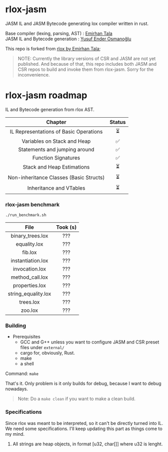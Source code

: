 # rlox-jasm

JASM IL and JASM Bytecode generating lox compiler written in rust.

Base compiler (lexing, parsing, AST) : [Emirhan Tala](https://github.com/Emivvvvv)  
JASM IL and Bytecode generation      : [Yusuf Ender Osmanoğlu](https://github.com/ysufender)  

This repo is forked from [rlox by Emirhan Tala](https://github.com/Emivvvvv/rlox);

> NOTE:
> Currently the library versions of CSR and JASM are not yet published. And because of that,
> this repo includes both JASM and CSR repos to build and invoke them from rlox-jasm. Sorry
> for the inconvenience.

# rlox-jasm roadmap
IL and Bytecode generation from rlox AST.  

|                       Chapter                        | Status |
|:----------------------------------------------------:|:------:|
|        IL Representations of Basic Operations        |   ⏳   |
|               Variables on Stack and Heap            |   ✅   |
|             Statements and jumping around            |   ✅   |
|                  Function Signatures                 |   ✅   |
|              Stack and Heap Estimations              |   ⏳   |
|       Non-inheritance Classes (Basic Structs)        |   ⏳   |
|                Inheritance and VTables               |   ⏳   |

### rlox-jasm benchmark

```shell
./run_benchmark.sh
```

| File                 | Took (s)           |
|:--------------------:|:------------------:|
| binary_trees.lox     |        ???         |
| equality.lox         |        ???         |
| fib.lox              |        ???         |
| instantiation.lox    |        ???         |
| invocation.lox       |        ???         |
| method_call.lox      |        ???         |
| properties.lox       |        ???         |
| string_equality.lox  |        ???         |
| trees.lox            |        ???         |
| zoo.lox              |        ???         |

### Building

- Prerequisites
    - GCC and G++ unless you want to configure JASM and CSR preset files under `external/`
    - cargo for, obviously, Rust.
    - make
    - a shell

Command: `make`

That's it. Only problem is it only builds for debug, because I want to debug nowadays.

> Note:
> Do a `make clean` if you want to make a clean build. 

### Specifications

Since rlox was meant to be interpreted, so it can't be directly turned into IL. We need
some specifications. I'll keep updating this part as things come to my mind.

1) All strings are heap objects, in format [u32, char[]] where u32 is lenght.

